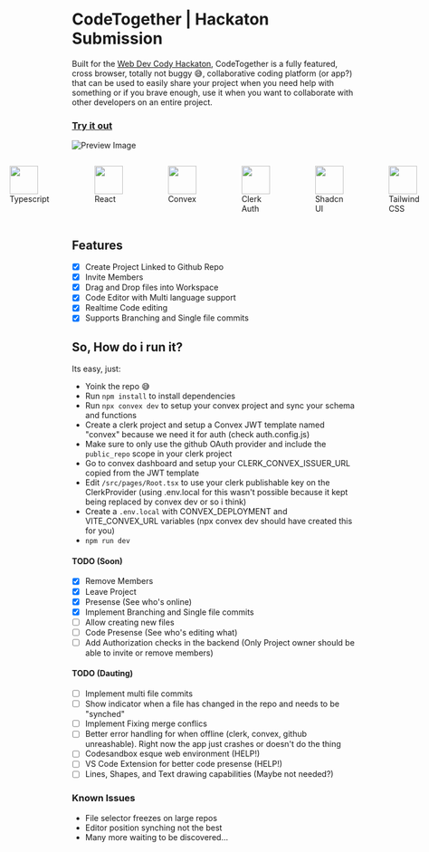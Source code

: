 # CodeTogether | Hackaton Submission

Built for the [Web Dev Cody Hackaton](https://hackathon.webdevcody.com), CodeTogether is a fully featured, cross browser, totally not buggy 😅, collaborative coding platform (or app?) that can be used to easily share your project when you need help with something or if you brave enough, use it when you want to collaborate with other developers on an entire project. 

### [Try it out](https://codetogether.worksper.com/join/f6389df5-ed37-412e-0551-cbb5269bb6c1)

![Preview Image](https://media.discordapp.net/attachments/1146254904982253568/1150133350477074562/image.png?width=1031&height=494)

<div style="display: flex; justify-content: center; width: 100%;">
   <figure>
      <img width="50" height="50" src="https://www.typescriptlang.org/favicon-32x32.png?v=8944a05a8b601855de116c8a56d3b3ae">
      <figcaption>Typescript<figcaption>
   </figure>
   <figure>
      <img width="50" height="50" src="https://react.dev/favicon.ico">
      <figcaption>React<figcaption>
   </figure>
   <figure>
      <img width="50" height="50" src="https://www.convex.dev/favicon.ico">
      <figcaption>Convex<figcaption>
   </figure>
   <figure>
      <img width="50" height="50" src="https://clerk.com/favicon/favicon-32x32.png">
      <figcaption>Clerk Auth<figcaption>
   </figure>
   <figure>
      <img width="50" height="50" src="https://ui.shadcn.com/favicon.ico">
      <figcaption>Shadcn UI<figcaption>
   </figure>
   <figure>
      <img width="50" height="50" src="https://tailwindcss.com/favicons/favicon-32x32.png?v=3">
      <figcaption>Tailwind CSS<figcaption>
   </figure>
</div>

## Features
- [x] Create Project Linked to Github Repo
- [x] Invite Members
- [x] Drag and Drop files into Workspace
- [x] Code Editor with Multi language support
- [x] Realtime Code editing
- [x] Supports Branching and Single file commits

## So, How do i run it?
Its easy, just:
- Yoink the repo 😅
- Run `npm install` to install dependencies
- Run `npx convex dev` to setup your convex project and sync your schema and functions
- Create a clerk project and setup a Convex JWT template named "convex" because we need it for auth (check auth.config.js)
- Make sure to only use the github OAuth provider and include the `public_repo` scope in your clerk project
- Go to convex dashboard and setup your CLERK_CONVEX_ISSUER_URL copied from the JWT template
- Edit `/src/pages/Root.tsx` to use your clerk publishable key on the ClerkProvider (using .env.local for this wasn't possible because it kept being replaced by convex dev or so i think)
- Create a `.env.local` with CONVEX_DEPLOYMENT and VITE_CONVEX_URL variables (npx convex dev should have created this for you)
- `npm run dev`

#### TODO (Soon)
- [x] Remove Members
- [x] Leave Project
- [x] Presense (See who's online)
- [x] Implement Branching and Single file commits
- [ ] Allow creating new files
- [ ] Code Presense (See who's editing what)
- [ ] Add Authorization checks in the backend (Only Project owner should be able to invite or remove members)

#### TODO (Dauting)
- [ ] Implement multi file commits
- [ ] Show indicator when a file has changed in the repo and needs to be "synched"
- [ ] Implement Fixing merge conflics
- [ ] Better error handling for when offline (clerk, convex, github unreashable). Right now the app just crashes or doesn't do the thing
- [ ] Codesandbox esque web environment (HELP!)
- [ ] VS Code Extension for better code presense (HELP!)
- [ ] Lines, Shapes, and Text drawing capabilities (Maybe not needed?) 

### Known Issues
- File selector freezes on large repos
- Editor position synching not the best
- Many more waiting to be discovered...